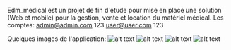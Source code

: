 Edm_medical est un projet de fin d'etude pour mise en place une solution (Web et mobile) pour la gestion, vente et location du matériel médical. 
Les comptes:
admin@admin.com
123
user@user.com
123

Quelques images de l'application:
![alt text](https://i.top4top.io/p_2326sly0c1.png)
![alt text](https://l.top4top.io/p_23267j7jv1.png)
![alt text](https://a.top4top.io/p_23263zavq2.png)
![alt text](https://b.top4top.io/p_2326gxe7v3.png)
